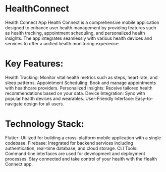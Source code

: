 # HealthConnect
Health Connect App
Health Connect is a comprehensive mobile application designed to enhance user health management by providing features such as health tracking, appointment scheduling, and personalized health insights. The app integrates seamlessly with various health devices and services to offer a unified health monitoring experience.

# Key Features:
Health Tracking: Monitor vital health metrics such as steps, heart rate, and sleep patterns.
Appointment Scheduling: Book and manage appointments with healthcare providers.
Personalized Insights: Receive tailored health recommendations based on your data.
Device Integration: Sync with popular health devices and wearables.
User-Friendly Interface: Easy-to-navigate design for all users.
# Technology Stack:
Flutter: Utilized for building a cross-platform mobile application with a single codebase.
Firebase: Integrated for backend services including authentication, real-time database, and cloud storage.
CLI Tools: Command-line interfaces are used for development and deployment processes.
Stay connected and take control of your health with the Health Connect app.
